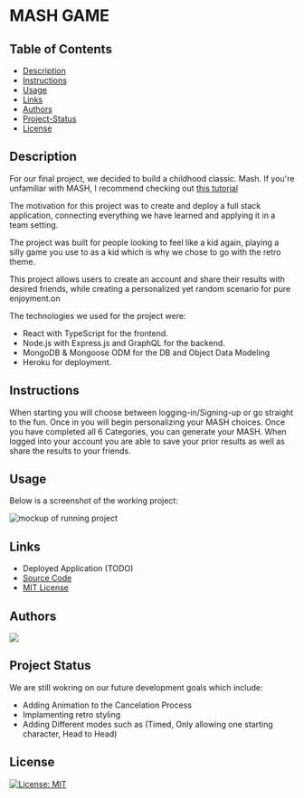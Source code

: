 # MASH GAME

## Table of Contents

- [Description](#description)
- [Instructions](#instructions)
- [Usage](#usage)
- [Links](#links)
- [Authors](#authors)
- [Project-Status](#project-status)
- [License](#license)

## Description

For our final project, we decided to build a childhood classic. Mash. If you're unfamiliar with MASH, I recommend checking out [this tutorial](https://www.wikihow.com/Play-M.A.S.H)

The motivation for this project was to create and deploy a full stack application, connecting everything we have learned and applying it in a team setting.

The project was built for people looking to feel like a kid again, playing a silly game you use to as a kid which is why we chose to go with the retro theme.

This project allows users to create an account and share their results with desired friends, while creating a personalized yet random scenario for pure enjoyment.on

The technologies we used for the project were:

- React with TypeScript for the frontend.
- Node.js with Express.js and GraphQL for the backend.
- MongoDB & Mongoose ODM for the DB and Object Data Modeling
- Heroku for deployment.

## Instructions

When starting you will choose between logging-in/Signing-up or go straight to the fun. Once in you will begin personalizing your MASH choices. Once you have completed all 6 Categories, you can generate your MASH. When logged into your account you are able to save your prior results as well as share the results to your friends.

## Usage

Below is a screenshot of the working project:

![mockup of running project](./assets/?????.png)


## Links

- Deployed Application (TODO)
- [Source Code](https://github.com/ItsMARPON/mash-game)
- [MIT License](https://choosealicense.com/licenses/mit/)

## Authors

<a href="https://github.com/ItsMARPON/mash-game/graphs/contributors">
  <img src="https://contrib.rocks/image?repo=ItsMARPON/mash-game" />
</a>

## Project Status

We are still wokring on our future development goals which include:

- Adding Animation to the Cancelation Process
- Implamenting retro styling
- Adding Different modes such as (Timed, Only allowing one starting character, Head to Head)

## License

[![License: MIT](https://img.shields.io/badge/License-MIT-yellow.svg)](https://opensource.org/licenses/MIT)
